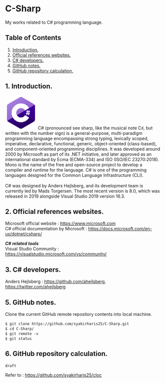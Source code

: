 # C-Sharp
My works related to C# programming language.

## Table of Contents
1. [Introduction.](#introduction)
2. [Official references websites.](#references)
3. [C# developers.](#developers)
4. [GitHub notes.](#github)
5. [GitHub repository calculation.](#calculation)

<a name="introduction"></a>
## 1. Introduction.
<img src="C_Sharp.png" height="110">
C# (pronounced see sharp, like the musical note C♯, but written with the number sign) is a general-purpose, multi-paradigm programming language encompassing strong typing, lexically scoped, imperative, declarative, functional, generic, object-oriented (class-based), and component-oriented programming disciplines. It was developed around 2000 by Microsoft as part of its .NET initiative, and later approved as an international standard by Ecma (ECMA-334) and ISO (ISO/IEC 23270:2018). Mono is the name of the free and open-source project to develop a compiler and runtime for the language. C# is one of the programming languages designed for the Common Language Infrastructure (CLI).
<br /><br />
C# was designed by Anders Hejlsberg, and its development team is currently led by Mads Torgersen. The most recent version is 8.0, which was released in 2019 alongside Visual Studio 2019 version 16.3.

<a name="references"></a>
## 2. Official references websites.
Microsoft official website : https://www.microsoft.com <br />
C# official documentation by Microsoft : https://docs.microsoft.com/en-us/dotnet/csharp/ <br />

**_C# related tools_** <br />
Visual Studio Community : https://visualstudio.microsoft.com/vs/community/ <br />

<a name="developers"></a>
## 3. C# developers.
Anders Hejlsberg : https://github.com/ahejlsberg, https://twitter.com/ahejlsberg <br />
 
<a name="github"></a>
## 5. GitHub notes.
Clone the current GitHub remote repository contents into local machine.
```
$ git clone https://github.com/syakirharis25/C-Sharp.git
$ cd C-Sharp/
$ git remote -v
$ git status
```

<a name="calculation"></a>
## 6. GitHub repository calculation.
```
draft
```
Refer to : https://github.com/syakirharis25/cloc
